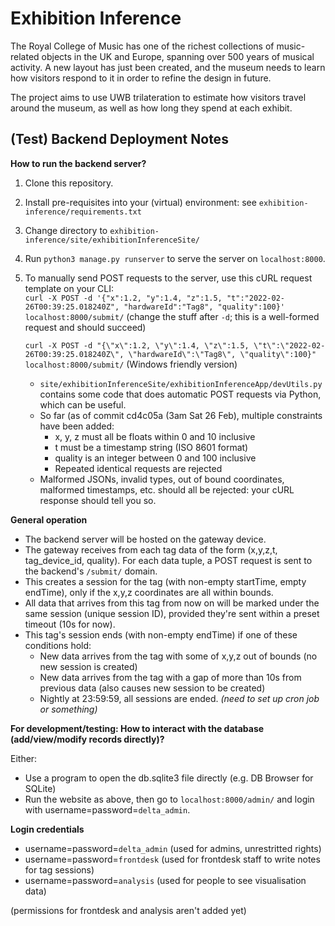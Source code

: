 # Exhibition Inference

The Royal College of Music has one of the richest collections of music-related objects in the UK and Europe, spanning over 500 years of musical activity. A new layout has just been created, and the museum needs to learn how visitors respond to it in order to refine the design in future. 

The project aims to use UWB trilateration to estimate how visitors travel around the museum, as well as how long they spend at each exhibit.

## (Test) Backend Deployment Notes

**How to run the backend server?**

1. Clone this repository.
2. Install pre-requisites into your (virtual) environment: see `exhibition-inference/requirements.txt`
3. Change directory to `exhibition-inference/site/exhibitionInferenceSite/`
4. Run `python3 manage.py runserver` to serve the server on `localhost:8000`. 
5. To manually send POST requests to the server, use this cURL request template on your CLI:\
   `curl -X POST -d '{"x":1.2, "y":1.4, "z":1.5, "t":"2022-02-26T00:39:25.018240Z", "hardwareId":"Tag8", "quality":100}' localhost:8000/submit/` (change the stuff after `-d`; this is a well-formed request and should succeed)

   `curl -X POST -d "{\"x\":1.2, \"y\":1.4, \"z\":1.5, \"t\":\"2022-02-26T00:39:25.018240Z\", \"hardwareId\":\"Tag8\", \"quality\":100}" localhost:8000/submit/` (Windows friendly version)

   - `site/exhibitionInferenceSite/exhibitionInferenceApp/devUtils.py` contains some code that does automatic POST requests via Python, which can be useful.
   - So far (as of commit cd4c05a (3am Sat 26 Feb), multiple constraints have been added:
     - x, y, z must all be floats within 0 and 10 inclusive
     - t must be a timestamp string (ISO 8601 format)
     - quality is an integer between 0 and 100 inclusive
     - Repeated identical requests are rejected
   - Malformed JSONs, invalid types, out of bound coordinates, malformed timestamps, etc. should all be rejected: your cURL response should tell you so.

**General operation**

- The backend server will be hosted on the gateway device.
- The gateway receives from each tag data of the form (x,y,z,t, tag_device_id, quality). For each data tuple, a POST request is sent to the backend's `/submit/` domain.
- This creates a session for the tag (with non-empty startTime, empty endTime), only if the x,y,z coordinates are all within bounds.
- All data that arrives from this tag from now on will be marked under the same session (unique session ID), provided they're sent within a preset timeout (10s for now).
- This tag's session ends (with non-empty endTime) if one of these conditions hold:
  - New data arrives from the tag with some of x,y,z out of bounds (no new session is created)
  - New data arrives from the tag with a gap of more than 10s from previous data (also causes new session to be created)
  - Nightly at 23:59:59, all sessions are ended. _(need to set up cron job or something)_

**For development/testing: How to interact with the database (add/view/modify records directly)?**

Either:
- Use a program to open the db.sqlite3 file directly (e.g. DB Browser for SQLite)
- Run the website as above, then go to `localhost:8000/admin/` and login with username=password=`delta_admin`.

**Login credentials**
- username=password=`delta_admin` (used for admins, unrestritted rights)
- username=password=`frontdesk` (used for frontdesk staff to write notes for tag sessions)
- username=password=`analysis` (used for people to see visualisation data)

(permissions for frontdesk and analysis aren't added yet)